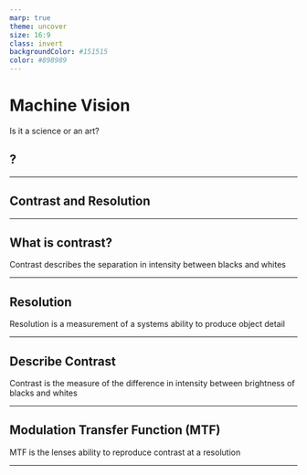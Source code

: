 ```yaml
---
marp: true
theme: uncover
size: 16:9  
class: invert
backgroundColor: #151515
color: #898989
---
```


# Machine Vision

Is it a science or an art?  

## ?  

---  

## Contrast and Resolution  

---  

## What is contrast?

Contrast describes the separation in intensity between blacks and whites  

---  

## Resolution  

Resolution is a measurement of a systems ability to produce object detail  

---  

## Describe Contrast  

Contrast is the measure of the difference in intensity between brightness of blacks and whites

---

## Modulation Transfer Function (MTF)  
  
MTF is the lenses ability to reproduce contrast at a resolution  

---  